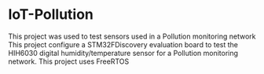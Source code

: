# IoT-Pollution
This project was used to test sensors used in a Pollution monitoring network
This project configure a STM32FDiscovery evaluation board to test the HIH6030 digital humidity/temperature sensor for a Pollution monitoring network.
This project uses FreeRTOS
